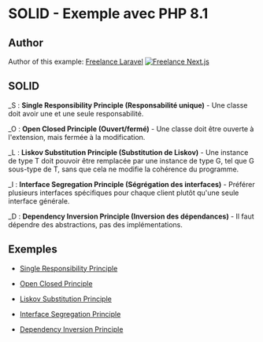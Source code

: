 # SOLID - Exemple avec PHP 8.1


## Author

Author of this example:
[Freelance Laravel](https://www.devandweb.fr/freelance/developpeur-php)
[![Freelance Next.js](https://www.devandweb.fr/medias/app/website/developpeur-web.png)](https://www.devandweb.fr)


## SOLID

_S :
**Single Responsibility Principle (Responsabilité unique)** - Une classe doit avoir une et une seule responsabilité.

_O :
**Open Closed Principle (Ouvert/fermé)** - Une classe doit être ouverte à l'extension, mais fermée à la modification.

_L :
**Liskov Substitution Principle (Substitution de Liskov)** - Une instance de type T doit pouvoir être remplacée par une instance de type G, tel que G sous-type de T, sans que cela ne modifie la cohérence du programme.

_I :
**Interface Segregation Principle (Ségrégation des interfaces)** - Préférer plusieurs interfaces spécifiques pour chaque client plutôt qu'une seule interface générale.

_D :
**Dependency Inversion Principle (Inversion des dépendances)** - Il faut dépendre des abstractions, pas des implémentations.


## Exemples

* [Single Responsibility Principle](https://github.com/dev-and-web/solid-php/tree/master/src/1_single-responsibility-principle)

* [Open Closed Principle](https://github.com/dev-and-web/solid-php/tree/master/src/2_open-closed-principle)

* [Liskov Substitution Principle](https://github.com/dev-and-web/solid-php/tree/master/src/3_liskov-substitution-principle)

* [Interface Segregation Principle](https://github.com/dev-and-web/solid-php/tree/master/src/4_interface-segregation-principle)

* [Dependency Inversion Principle](https://github.com/dev-and-web/solid-php/tree/master/src/5_dependency-inversion-principle)
